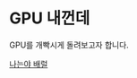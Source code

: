 # GPU 내껀데
GPU를 개빡시게 돌려보고자 합니다.

[나는야 배럴](https://github.com/gpu-is-mine/git-flow-mission/blob/feature/better/readme-better.md)

